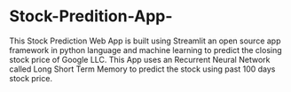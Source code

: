 # Stock-Predition-App-
This Stock Prediction Web App is built using Streamlit an open source app framework in python language and machine learning to predict the closing stock price of Google LLC.
This App uses an Recurrent Neural Network called Long Short Term Memory to predict the stock using past 100 days stock price.

